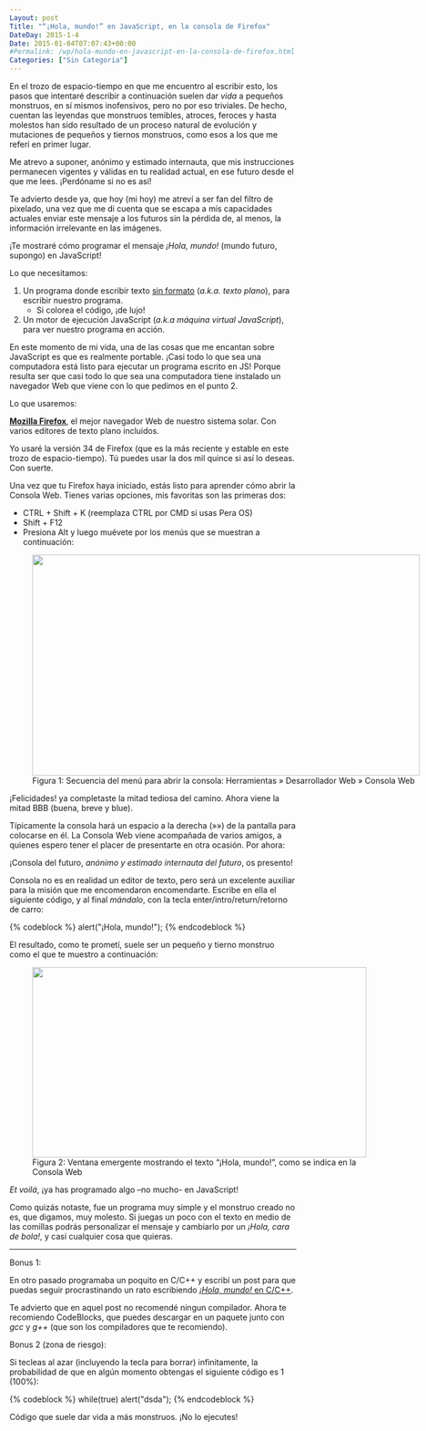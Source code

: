 ```yaml
---
Layout: post
Title: "“¡Hola, mundo!” en JavaScript, en la consola de Firefox"
DateDay: 2015-1-4
Date: 2015-01-04T07:07:43+00:00
#Permalink: /wp/hola-mundo-en-javascript-en-la-consola-de-firefox.html
Categories: ["Sin Categoria"]
---
```


<p>En el trozo de espacio-tiempo en que me encuentro al escribir esto, los pasos que intentaré describir a continuación suelen dar <em>vida</em> a pequeños monstruos, en sí mismos inofensivos, pero no por eso triviales. De hecho, cuentan las leyendas que monstruos temibles, atroces, feroces y hasta molestos han sido resultado de un proceso natural de evolución y mutaciones de pequeños y tiernos monstruos, como esos a los que me referí en primer lugar.</p>
<p>Me atrevo a suponer, anónimo y estimado internauta, que mis instrucciones permanecen vigentes y válidas en tu realidad actual, en ese futuro desde el que me lees. ¡Perdóname si no es así!</p>
<p>Te advierto desde ya, que hoy (mi hoy) me atreví a ser fan del filtro de pixelado, una vez que me di cuenta que se escapa a mis capacidades actuales enviar este mensaje a los futuros sin la pérdida de, al menos, la información irrelevante en las imágenes.</p>
<p>¡Te mostraré cómo programar el mensaje <em>¡Hola, mundo!</em> (mundo futuro, supongo) en JavaScript!</p>
<p>Lo que necesitamos:</p>
<ol>
<li>Un programa donde escribir texto <span style="text-decoration: underline;">sin formato</span> (<em>a.k.a. texto plano</em>), para escribir nuestro programa.
<ul>
<li>Si colorea el código, ¡de lujo!</li>
</ul>
</li>
<li>Un motor de ejecución JavaScript (<em>a.k.a máquina virtual JavaScript</em>), para ver nuestro programa en acción.</li>
</ol>
<p>En este momento de mi vida, una de las cosas que me encantan sobre JavaScript es que es realmente portable. ¡Casi todo lo que sea una computadora está listo para ejecutar un programa escrito en JS! Porque resulta ser que casi todo lo que sea una computadora tiene instalado un navegador Web que viene con lo que pedimos en el punto 2.</p>
<p>Lo que usaremos:</p>
<p><a title="Firefox, el mejor navegador Web" href="https://affiliates.mozilla.org/link/banner/54363" target="_blank"><strong>Mozilla Firefox</strong></a>, el mejor navegador Web de nuestro sistema solar. Con varios editores de texto plano incluidos.</p>
<p>Yo usaré la versión 34 de Firefox (que es la más reciente y estable en este trozo de espacio-tiempo). Tú puedes usar la dos mil quince si así lo deseas. Con suerte.</p>
<p>Una vez que tu Firefox haya iniciado, estás listo para aprender cómo abrir la Consola Web. Tienes varias opciones, mis favoritas son las primeras dos:</p>
<ul>
<li>CTRL + Shift + K (reemplaza CTRL por CMD si usas Pera OS)</li>
<li>Shift + F12</li>
<li>Presiona Alt y luego muévete por los menús que se muestran a continuación:</li>
</ul>
<figure style="width: 681px;" class="wp-caption aligncenter"><a href="http://blog.mautematico.com/wp-content/uploads/2015/01/abrir-consola-menú.png"><img src="http://blog.mautematico.com/wp-content/uploads/2015/01/abrir-consola-menú.png" alt="" width="681" height="388" /></a><figcaption class="wp-caption-text">Figura 1: Secuencia del menú para abrir la consola: Herramientas » Desarrollador Web » Consola Web</figcaption></figure>
<p>¡Felicidades! ya completaste la mitad tediosa del camino. Ahora viene la mitad BBB (buena, breve y blue).</p>
<p>Típicamente la consola hará un espacio a la derecha (»») de la pantalla para colocarse en él. La Consola Web viene acompañada de varios amigos, a quienes espero tener el placer de presentarte en otra ocasión. Por ahora:</p>
<p>¡Consola del futuro, <em>anónimo y estimado internauta del futuro</em>, os presento!</p>
<p>Consola no es en realidad un editor de texto, pero será un excelente auxiliar para la misión que me encomendaron encomendarte. Escribe en ella el siguiente código, y al final <em>mándalo</em>, con la tecla enter/intro/return/retorno de carro:</p>
{% codeblock %}
alert(&quot;¡Hola, mundo!&quot;);
{% endcodeblock %}
<p>El resultado, como te prometí, suele ser un pequeño y tierno monstruo como el que te muestro a continuación:</p>
<figure style="width: 587px;" class="wp-caption aligncenter"><img src="http://blog.mautematico.com/wp-content/uploads/2015/01/javascript-alert-consola1.png" alt="" width="587" height="334" /><figcaption class="wp-caption-text">Figura 2: Ventana emergente mostrando el texto &#8220;¡Hola, mundo!&#8221;, como se indica en la Consola Web</figcaption></figure>
<p><em>Et voilá</em>, ¡ya has programado algo &#8211;no mucho- en JavaScript!</p>
<p>Como quizás notaste, fue un programa muy simple y el monstruo creado no es, que digamos, muy molesto. Si juegas un poco con el texto en medio de las comillas podrás personalizar el mensaje y cambiarlo por un <em>¡Hola, cara de bola!</em>, y casi cualquier cosa que quieras.</p>
<hr />
<p>Bonus 1:</p>
<p>En otro pasado programaba un poquito en C/C++ y escribí un post para que puedas seguir procrastinando un rato escribiendo <a title="¡Hola, mundo! en C/C++" href="http://blog.mautematico.com/2010/hola-mundo-en-c.html" target="_blank"><em>¡Hola, mundo!</em> en C/C++</a>.</p>
<p>Te advierto que en aquel post no recomendé ningun compilador. Ahora te recomiendo CodeBlocks, que puedes descargar en un paquete junto con <em>gcc</em> y <em>g++ </em>(que son los compiladores que te recomiendo).</p>
<p>Bonus 2 (zona de riesgo):</p>
<p>Si tecleas al azar (incluyendo la tecla para borrar) infinitamente, la probabilidad de que en algún momento obtengas el siguiente código es 1 (100%):</p>
{% codeblock %}
while(true) alert(&quot;dsda&quot;);
{% endcodeblock %}
<p>Código que suele dar vida a más monstruos. ¡No lo ejecutes!</p>
